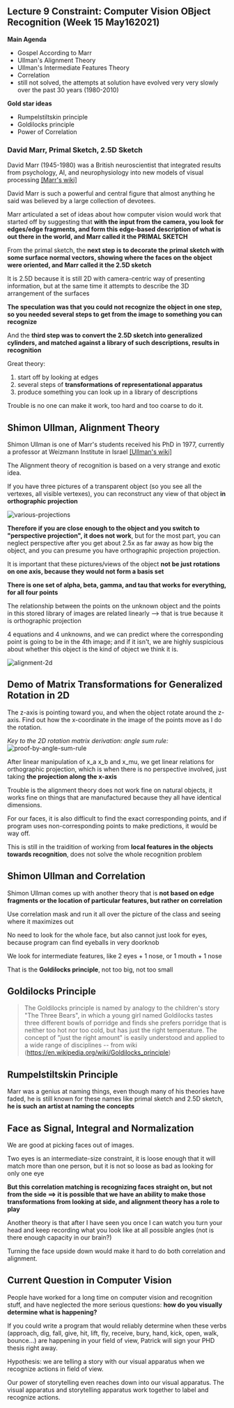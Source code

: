 ## Lecture 9 Constraint: Computer Vision OBject Recognition (Week 15 May162021)

**Main Agenda**
- Gospel According to Marr
- Ullman's Alignment Theory
- Ullman's Intermediate Features Theory
- Correlation
- still not solved, the attempts at solution have evolved very very slowly over the past 30 years (1980-2010)

**Gold star ideas**
- Rumpelstiltskin principle
- Goldilocks principle
- Power of Correlation


### David Marr, Primal Sketch, 2.5D Sketch

David Marr (1945-1980) was a British neuroscientist that integrated results from psychology, AI, and neurophysiology into new models of visual processing [[Marr's wiki]](https://en.wikipedia.org/wiki/David_Marr_(neuroscientist))

David Marr is such a powerful and central figure that almost anything he said was believed by a large collection of devotees.

Marr articulated a set of ideas about how computer vision would work that started off by suggesting that **with the input from the camera, you look for edges/edge fragments, and form this edge-based description of what is out there in the world, and Marr called it the PRIMAL SKETCH**

From the primal sketch, the **next step is to decorate the primal sketch with some surface normal vectors, showing where the faces on the object were oriented, and Marr called it the 2.5D sketch**

It is 2.5D because it is still 2D with camera-centric way of presenting information, but at the same time it attempts to describe the 3D arrangement of the surfaces

**The speculation was that you could not recognize the object in one step, so you needed several steps to get from the image to something you can recognize**

And the **third step was to convert the 2.5D sketch into generalized cylinders, and matched against a library of such descriptions, results in recognition**

Great theory:
1. start off by looking at edges
2. several steps of **transformations of representational apparatus**
3. produce something you can look up in a library of descriptions

Trouble is no one can make it work, too hard and too coarse to do it.

## Shimon Ullman, Alignment Theory

Shimon Ullman is one of Marr's students received his PhD in 1977, currently a professor at Weizmann Institute in Israel [[Ullman's wiki]](https://en.wikipedia.org/wiki/Shimon_Ullman)

The Alignment theory of recognition is based on a very strange and exotic idea.

If you have three pictures of a transparent object (so you see all the vertexes, all visible vertexes), you can reconstruct any view of that object **in orthographic projection**

![various-projections](./various-projections.png)

**Therefore if you are close enough to the object and you switch to "perspective projection", it does not work**, but for the most part, you can neglect perspective after you get about 2.5x as far away as how big the object, and you can presume you have orthographic projection projection.

It is important that these pictures/views of the object **not be just rotations on one axis, because they would not form a basis set**

**There is one set of alpha, beta, gamma, and tau that works for everything, for all four points**

The relationship between the points on the unknown object and the points in this stored library of images are related linearly --> that is true because it is orthographic projection

4 equations and 4 unknowns, and we can predict where the corresponding point is going to be in the 4th image; and if it isn't, we are highly suspicious about whether this object is the kind of object we think it is.

![alignment-2d](./alignment-2D.png)

## Demo of Matrix Transformations for Generalized Rotation in 2D

The z-axis is pointing toward you, and when the object rotate around the z-axis. Find out how the x-coordinate in the image of the points move as I do the rotation.

_Key to the 2D rotation matrix derivation: angle sum rule:_
![proof-by-angle-sum-rule](./proof-by-angle-sum-rule.jpg)

After linear manipulation of x_a x_b and x_mu, we get linear relations for orthographic projection, which is when there is no perspective involved, just taking **the projection along the x-axis**

Trouble is the alignment theory does not work fine on natural objects, it works fine on things that are manufactured because they all have identical dimensions.

For our faces, it is also difficult to find the exact corresponding points, and if program uses non-corresponding points to make predictions, it would be way off.

This is still in the traidition of working from **local features in the objects towards recognition**, does not solve the whole recognition problem

## Shimon Ullman and Correlation

Shimon Ullman comes up with another theory that is **not based on edge fragments or the location of particular features, but rather on correlation**

Use correlation mask and run it all over the picture of the class and seeing where it maximizes out

No need to look for the whole face, but also cannot just look for eyes, because program can find eyeballs in very doorknob

We look for intermediate features, like 2 eyes + 1 nose, or 1 mouth + 1 nose

That is the **Goldilocks principle**, not too big, not too small

## Goldilocks Principle

> The Goldilocks principle is named by analogy to the children's story "The Three Bears", in which a young girl named Goldilocks tastes three different bowls of porridge and finds she prefers porridge that is neither too hot nor too cold, but has just the right temperature. The concept of "just the right amount" is easily understood and applied to a wide range of disciplines
> -- from wiki (https://en.wikipedia.org/wiki/Goldilocks_principle)

## Rumpelstiltskin Principle

Marr was a genius at naming things, even though many of his theories have faded, he is still known for these names like primal sketch and 2.5D sketch, **he is such an artist at naming the concepts**

## Face as Signal, Integral and Normalization

We are good at picking faces out of images.

Two eyes is an intermediate-size constraint, it is loose enough that it will match more than one person, but it is not so loose as bad as looking for only one eye

**But this correlation matching is recognizing faces straight on, but not from the side ==> it is possible that we have an ability to make those transformations from looking at side, and alignment theory has a role to play**

Another theory is that after I have seen you once I can watch you turn your head and keep recording what you look like at all possible angles (not is there enough capacity in our brain?)

Turning the face upside down would make it hard to do both correlation and alignment.

## Current Question in Computer Vision

People have worked for a long time on computer vision and recognition stuff, and have neglected the more serious questions: **how do you visually determine what is happening?**

If you could write a program that would reliably determine when these verbs (approach, dig, fall, give, hit, lift, fly, receive, bury, hand, kick, open, walk, bounce...) are happening in your field of view, Patrick will sign your PHD thesis right away.

Hypothesis: we are telling a story with our visual apparatus when we recognize actions in field of view.

Our power of storytelling even reaches down into our visual apparatus. The visual apparatus and storytelling apparatus work together to label and recognize actions.
